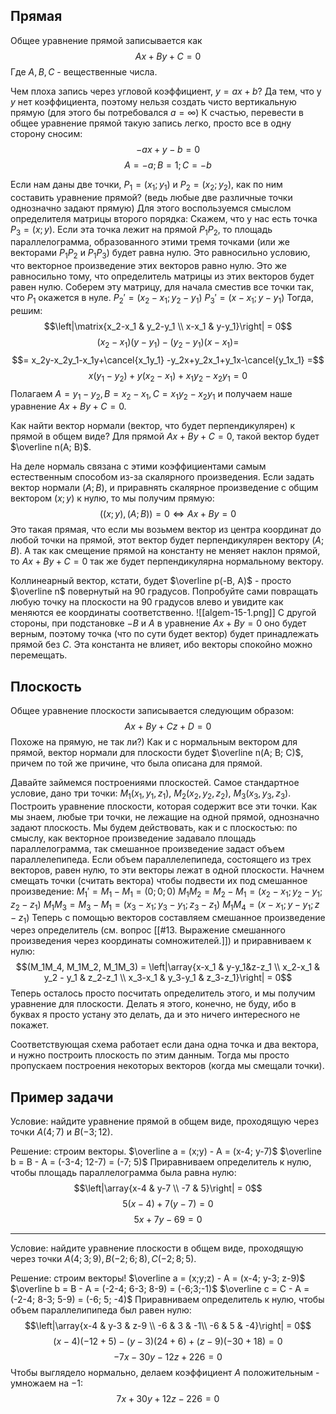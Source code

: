 ## Прямая
Общее уравнение прямой записывается как
$$Ax + By + C=0$$
Где $A, B, C$ - вещественные числа.

Чем плоха запись через угловой коэффициент, $y=ax+b$? Да тем, что у $y$ нет коэффициента, поэтому нельзя создать чисто вертикальную прямую (для этого бы потребовался $a = \infty$)
К счастью, перевести в общее уравнение прямой такую запись легко, просто все в одну сторону сносим:
$$-ax + y - b = 0$$
$$A = -a; B = 1; C = -b$$

Если нам даны две точки, $P_1 = (x_1; y_1)$ и $P_2 = (x_2; y_2)$, как по ним составить уравнение прямой? (ведь любые две различные точки однозначно задают прямую)
Для этого воспользуемся смыслом определителя матрицы второго порядка:
Скажем, что у нас есть точка $P_3 = (x; y)$. Если эта точка лежит на прямой $P_1P_2$, то площадь параллелограмма, образованного этими тремя точками (или же векторами $P_1P_2$ и $P_1P_3$) будет равна нулю. Это равносильно условию, что векторное произведение этих векторов равно нулю. Это же равносильно тому, что определитель матрицы из этих векторов будет равен нулю. Соберем эту матрицу, для начала сместив все точки так, что $P_1$ окажется в нуле.
$P_2' = (x_2-x_1; y_2-y_1)$
$P_3' = (x-x_1; y-y_1)$
Тогда, решим:
$$\left|\matrix{x_2-x_1 & y_2-y_1 \\ x-x_1 & y-y_1}\right| = 0$$
$$(x_2-x_1)(y-y_1) - (y_2-y_1)(x-x_1) =$$
$$= x_2y-x_2y_1-x_1y+\cancel{x_1y_1} -y_2x+y_2x_1+y_1x-\cancel{y_1x_1} =$$
$$x(y_1-y_2)+y(x_2-x_1)+x_1y_2 - x_2y_1 = 0$$
Полагаем $A = y_1 - y_2, B = x_2-x_1, C= x_1y_2 - x_2y_1$ и получаем наше уравнение $Ax+By+C=0$.

Как найти вектор нормали (вектор, что будет перпендикулярен) к прямой в общем виде? Для прямой $Ax+By+C=0$, такой вектор будет $\overline n(A; B)$.

На деле нормаль связана с этими коэффициентами самым естественным способом из-за скалярного произведения. Если задать вектор нормали $(A;B)$, и приравнять скалярное произведение с общим вектором $(x;y)$ к нулю, то мы получим прямую:
$$((x;y), (A; B)) = 0 \Leftrightarrow Ax+By=0$$
Это такая прямая, что если мы возьмем вектор из центра координат до любой точки на прямой, этот вектор будет перпендикулярен вектору $(A;B)$. А так как смещение прямой на константу не меняет наклон прямой, то $Ax+By+C=0$ так же будет перпендикулярна нормальному вектору.

Коллинеарный вектор, кстати, будет $\overline p(-B, A)$ - просто $\overline n$ повернутый на 90 градусов. Попробуйте сами повращать любую точку на плоскости на 90 градусов влево и увидите как меняются ее координаты соответственно.
![[algem-15-1.png]]
С другой стороны, при подстановке $-B$ и $A$ в уравнение $Ax + By = 0$ оно будет верным, поэтому точка (что по сути будет вектор) будет принадлежать прямой без $C$. Эта константа не влияет, ибо векторы спокойно можно перемещать.

## Плоскость
Общее уравнение плоскости записывается следующим образом:
$$Ax+By+Cz+D=0$$
Похоже на прямую, не так ли?)
Как и с нормальным вектором для прямой, вектор нормали для плоскости будет $\overline n(A; B; C)$, причем по той же причине, что была описана для прямой.

Давайте займемся построениями плоскостей.
Самое стандартное условие, дано три точки: $M_1(x_1, y_1, z_1)$, $M_2(x_2, y_2, z_2)$, $M_3(x_3, y_3, z_3)$. Построить уравнение плоскости, которая содержит все эти точки.
Как мы знаем, любые три точки, не лежащие на одной прямой, однозначно задают плоскость. Мы будем действовать, как и с плоскостью: по смыслу, как векторное произведение задавало площадь параллелограмма, так смешанное произведение задаст объем параллелепипеда. Если объем параллелепипеда, состоящего из трех векторов, равен нулю, то эти векторы лежат в одной плоскости.
Начнем смещать точки (считать вектора) чтобы подвести их под смешанное произведение:
$M_1' = M_1 - M_1 = (0;0;0)$
$M_1M_2 = M_2 - M_1 = (x_2 - x_1; y_2 - y_1; z_2 - z_1)$
$M_1M_3 = M_3 - M_1 = (x_3 - x_1; y_3 - y_1; z_3 - z_1)$
$M_1M_4 = (x - x_1; y - y_1; z - z_1)$
Теперь с помощью векторов составляем смешанное произведение через определитель (см. вопрос [[#13. Выражение смешанного произведения через координаты сомножителей.]]) и приравниваем к нулю:
$$(M_1M_4, M_1M_2, M_1M_3) = \left|\array{x-x_1 & y-y_1&z-z_1 \\ x_2-x_1 & y_2 - y_1 & z_2-z_1 \\ x_3-x_1 & y_3-y_1 & z_3-z_1}\right| = 0$$
Теперь осталось просто посчитать определитель этого, и мы получим уравнение для плоскости. Делать я этого, конечно, не буду, ибо в буквах я просто устану это делать, да и это ничего интересного не покажет.

Соответствующая схема работает если дана одна точка и два вектора, и нужно построить плоскость по этим данным. Тогда мы просто пропускаем построения некоторых векторов (когда мы смещали точки).

## Пример задачи
Условие: найдите уравнение прямой в общем виде, проходящую через точки $A(4; 7)$ и $B(-3; 12)$.

Решение: строим векторы.
$\overline a = (x;y) - A = (x-4; y-7)$
$\overline b = B - A = (-3-4; 12-7) = (-7; 5)$
Приравниваем определитель к нулю, чтобы площадь параллелограмма была равна нулю:
$$\left|\array{x-4 & y-7 \\ -7 & 5}\right| = 0$$
$$5(x-4) + 7(y-7) = 0$$
$$5x+7y-69=0$$

---
Условие: найдите уравнение плоскости в общем виде, проходящую через точки $A(4; 3; 9), B(-2; 6; 8), C(-2; 8; 5)$.

Решение: строим векторы!
$\overline a = (x;y;z) - A = (x-4; y-3; z-9)$
$\overline b = B - A = (-2-4; 6-3; 8-9) = (-6;3;-1)$
$\overline c = C - A = (-2-4; 8-3; 5-9) = (-6; 5; -4)$
Приравниваем определитель к нулю, чтобы объем параллелипипеда был равен нулю:
$$\left|\array{x-4 & y-3 & z-9 \\ -6 & 3 & -1\\ -6 & 5 & -4}\right| = 0$$
$$(x-4)(-12+5) - (y-3)(24+6) + (z-9)(-30+18)=0$$
$$-7x-30y-12z+226=0$$
Чтобы выглядело нормально, делаем коэффициент $A$ положительным - умножаем на $-1$:
$$7x+30y+12z-226=0$$
